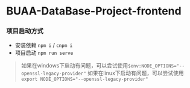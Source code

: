 # BUAA-DataBase-Project-frontend

### 项目启动方式
- 安装依赖 `npm i` / `cnpm i`
- 项目启动 `npm run serve`

> 如果在windows下启动有问题，可以尝试使用`$env:NODE_OPTIONS="--openssl-legacy-provider"`
> 如果在linux下启动有问题，可以尝试使用`export NODE_OPTIONS="--openssl-legacy-provider"`